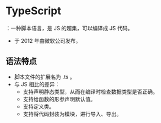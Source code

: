 # TypeScript

：一种脚本语言，是 JS 的超集，可以编译成 JS 代码。
- 于 2012 年由微软公司发布。

## 语法特点

- 脚本文件的扩展名为 .ts 。
- 与 JS 相比的差异：
  - 支持声明静态类型，从而在编译时检查数据类型是否正确。
  - 支持给函数的形参声明默认值。
  - 支持定义类。
  - 支持将代码封装为模块，进行导入、导出。

